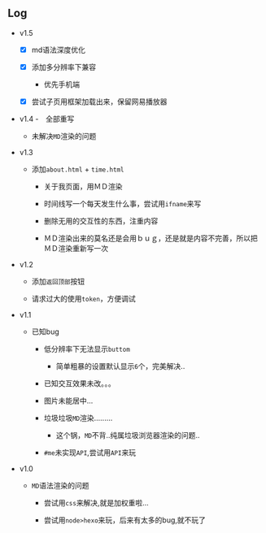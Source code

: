 ## Log
- v1.5
    - [x] md语法深度优化

    - [x] 添加多分辨率下兼容
        - 优先手机端

    - [x] 尝试子页用框架加载出来，保留网易播放器

- v1.4
  -　全部重写

  - 未解决`MD`渲染的问题

- v1.3

    - 添加`about.html` + `time.html`

      - 关于我页面，用ＭＤ渲染

      - 时间线写一个每天发生什么事，尝试用`ifname`来写

      - 删除无用的交互性的东西，注重内容

      - ＭＤ渲染出来的莫名还是会用ｂｕｇ，还是就是内容不完善，所以把ＭＤ渲染重新写一次  

- v1.2
    - 添加`返回顶部`按钮

    - 请求过大的使用`token`，方便调试

- v1.1
  - 已知bug

    - 低分辨率下无法显示`buttom`

        - 简单粗暴的设置默认显示`6`个，完美解决..

    - 已知交互效果未改。。。

    - 图片未能居中...

    - 垃圾垃圾`MD`渲染.........

        - 这个锅，`MD`不背..纯属垃圾浏览器渲染的问题..

    - `#me`未实现`API`,尝试用`API`来玩

- v1.0

  - `MD`语法渲染的问题

    - 尝试用`css`来解决,就是加权重啦...

    - 尝试用`node>hexo`来玩，后来有太多的bug,就不玩了
